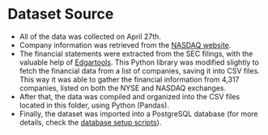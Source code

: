 # Dataset Source
- All of the data was collected on April 27th.
- Company information was retrieved from the [NASDAQ website](https://www.nasdaq.com/market-activity/stocks/screener).
- The financial statements were extracted from the SEC filings, with the valuable help of [Edgartools](https://github.com/dgunning/edgartools). This Python library was modified slightly to fetch the financial data from a list of companies, saving it into CSV files. This way it was able to gather the financial information from 4,317 companies, listed on both the NYSE and NASDAQ exchanges.
- After that, the data was compiled and organized into the CSV files located in this folder, using Python (Pandas).
- Finally, the dataset was imported into a PostgreSQL database (for more details, check the [database setup scripts](/sql/setup/)).
